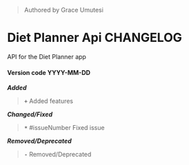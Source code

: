 > Authored by Grace Umutesi

# Diet Planner Api CHANGELOG

API for the Diet Planner app


<!-- Arrange releases with features in descending order (Latest at the top) -->

#### Version code YYYY-MM-DD

***Added***
> **`+`** Added features

***Changed/Fixed***
> **`*`** #issueNumber Fixed issue

***Removed/Deprecated***
> **`-`** Removed/Deprecated
